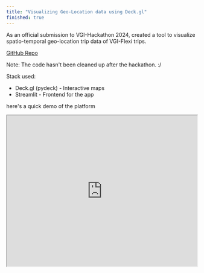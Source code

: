 ```yaml
---
title: "Visualizing Geo-Location data using Deck.gl"
finished: true 
---
```

As an official submission to VGI-Hackathon 2024, created a tool to visualize spatio-temporal geo-location trip data of VGI-Flexi trips.

[GitHub Repo](https://github.com/nairjayesh/vgi_hackathon_2024) 

Note: The code hasn't been cleaned up after the hackathon. :/ 

Stack used: 
* Deck.gl (pydeck) - Interactive maps  
* Streamlit - Frontend for the app 

<div class="map-container">
    <p> here's a quick demo of the platform </p> 
    <div class="video-container"> 
        <iframe width="100%" height="400" src="https://www.youtube.com/watch?v=m_lU4CKEvo0"> 
    </div> 
</div>